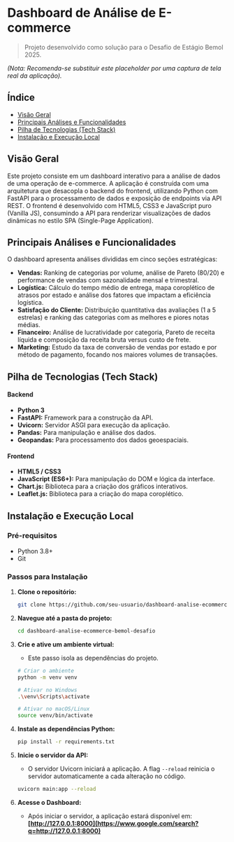 

# Dashboard de Análise de E-commerce

> Projeto desenvolvido como solução para o Desafio de Estágio Bemol 2025.

*(Nota: Recomenda-se substituir este placeholder por uma captura de tela real da aplicação).*

## Índice

  - [Visão Geral](https://www.google.com/search?q=%23vis%C3%A3o-geral)
  - [Principais Análises e Funcionalidades](https://www.google.com/search?q=%23principais-an%C3%A1lises-e-funcionalidades)
  - [Pilha de Tecnologias (Tech Stack)](https://www.google.com/search?q=%23pilha-de-tecnologias-tech-stack)
  - [Instalação e Execução Local](https://www.google.com/search?q=%23instala%C3%A7%C3%A3o-e-execu%C3%A7%C3%A3o-local)


## Visão Geral

Este projeto consiste em um dashboard interativo para a análise de dados de uma operação de e-commerce. A aplicação é construída com uma arquitetura que desacopla o backend do frontend, utilizando Python com FastAPI para o processamento de dados e exposição de endpoints via API REST. O frontend é desenvolvido com HTML5, CSS3 e JavaScript puro (Vanilla JS), consumindo a API para renderizar visualizações de dados dinâmicas no estilo SPA (Single-Page Application).

## Principais Análises e Funcionalidades

O dashboard apresenta análises divididas em cinco seções estratégicas:

  * **Vendas:** Ranking de categorias por volume, análise de Pareto (80/20) e performance de vendas com sazonalidade mensal e trimestral.
  * **Logística:** Cálculo do tempo médio de entrega, mapa coroplético de atrasos por estado e análise dos fatores que impactam a eficiência logística.
  * **Satisfação do Cliente:** Distribuição quantitativa das avaliações (1 a 5 estrelas) e ranking das categorias com as melhores e piores notas médias.
  * **Financeiro:** Análise de lucratividade por categoria, Pareto de receita líquida e composição da receita bruta versus custo de frete.
  * **Marketing:** Estudo da taxa de conversão de vendas por estado e por método de pagamento, focando nos maiores volumes de transações.

## Pilha de Tecnologias (Tech Stack)

#### **Backend**

  * **Python 3**
  * **FastAPI:** Framework para a construção da API.
  * **Uvicorn:** Servidor ASGI para execução da aplicação.
  * **Pandas:** Para manipulação e análise dos dados.
  * **Geopandas:** Para processamento dos dados geoespaciais.

#### **Frontend**

  * **HTML5 / CSS3**
  * **JavaScript (ES6+):** Para manipulação do DOM e lógica da interface.
  * **Chart.js:** Biblioteca para a criação dos gráficos interativos.
  * **Leaflet.js:** Biblioteca para a criação do mapa coroplético.

## Instalação e Execução Local

### **Pré-requisitos**

  * Python 3.8+
  * Git

### **Passos para Instalação**

1.  **Clone o repositório:**

    ```bash
    git clone https://github.com/seu-usuario/dashboard-analise-ecommerce-bemol-desafio.git
    ```

2.  **Navegue até a pasta do projeto:**

    ```bash
    cd dashboard-analise-ecommerce-bemol-desafio
    ```

3.  **Crie e ative um ambiente virtual:**

      * Este passo isola as dependências do projeto.

    <!-- end list -->

    ```bash
    # Criar o ambiente
    python -m venv venv

    # Ativar no Windows
    .\venv\Scripts\activate

    # Ativar no macOS/Linux
    source venv/bin/activate
    ```

4.  **Instale as dependências Python:**

    ```bash
    pip install -r requirements.txt
    ```

5.  **Inicie o servidor da API:**

      * O servidor Uvicorn iniciará a aplicação. A flag `--reload` reinicia o servidor automaticamente a cada alteração no código.

    <!-- end list -->

    ```bash
    uvicorn main:app --reload
    ```

6.  **Acesse o Dashboard:**

      * Após iniciar o servidor, a aplicação estará disponível em: **[http://127.0.0.1:8000](https://www.google.com/search?q=http://127.0.0.1:8000)**
